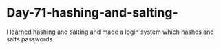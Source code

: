 # Day-71-hashing-and-salting-
I learned hashing and salting and made a login system which hashes and salts passwords
